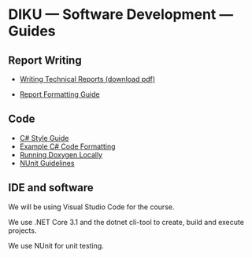# DIKU — Software Development — Guides

## Report Writing

* [Writing Technical Reports (download pdf)](https://github.com/diku-dk/su18-guides/raw/v1.2/files/techReport.pdf)

* [Report Formatting Guide](guides/ReportFormatting.md)

## Code

* [C# Style Guide](guides/CSharpStyle.md)
* [Example C# Code Formatting](guides/CSharpFormatting.md)
* [Running Doxygen Locally](guides/Doxygen.md)
* [NUnit Guidelines](guides/NUnit_guidelines.md)



## IDE and software
We will be using Visual Studio Code for the course.

We use .NET Core 3.1 and the dotnet cli-tool to create, build and execute projects.

We use NUnit for unit testing. 

